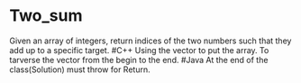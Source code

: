 # Two_sum
Given an array of integers, return indices of the two numbers such that they add up to a specific target.
#C++
Using the vector<int> to put the array.
To tarverse the vector from the begin to the end.
#Java
At the end of the class(Solution) must throw for Return.
